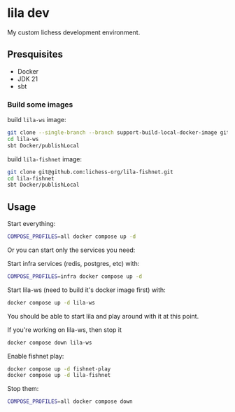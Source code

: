 # lila dev

My custom lichess development environment.

## Presquisites

- Docker
- JDK 21
- sbt

### Build some images

build `lila-ws` image:

```bash
git clone --single-branch --branch support-build-local-docker-image git@github.com:lenguyenthanh/lila-ws.git
cd lila-ws
sbt Docker/publishLocal
```

build `lila-fishnet` image:

```bash
git clone git@github.com:lichess-org/lila-fishnet.git
cd lila-fishnet
sbt Docker/publishLocal
```

## Usage

Start everything:

```bash
COMPOSE_PROFILES=all docker compose up -d
```

Or you can start only the services you need:

Start infra services (redis, postgres, etc) with:

```bash
COMPOSE_PROFILES=infra docker compose up -d
``````

Start lila-ws (need to build it's docker image first) with:

```bash
docker compose up -d lila-ws
```

You should be able to start lila and play around with it at this point.

If you're working on lila-ws, then stop it

```bash
docker compose down lila-ws
```

Enable fishnet play:

```bash
docker compose up -d fishnet-play
docker compose up -d lila-fishnet
```


Stop them:

```bash
COMPOSE_PROFILES=all docker compose down
```

